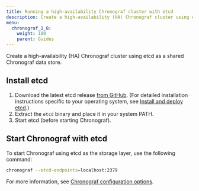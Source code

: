 ```yaml
---
title: Running a high-availability Chronograf cluster with etcd
description: Create a high-availability (HA) Chronograf cluster using etcd.
menu:
  chronograf_1_8:
    weight: 100
    parent: Guides
---
```


Create a high-availability (HA) Chronograf cluster using etcd as a shared Chronograf data store.

## Install etcd

1. Download the latest etcd release [from GitHub](https://github.com/etcd-io/etcd/releases/).
   (For detailed installation instructions specific to your operating system, see [Install and deploy etcd](http://play.etcd.io/install).)
2. Extract the `etcd` binary and place it in your system PATH.
3. Start etcd (before starting Chronograf).

## Start Chronograf with etcd

To start Chronograf using etcd as the storage layer, use the following command:

```sh
chronograf --etcd-endpoints=localhost:2379
```

For more information, see [Chronograf configuration options](/chronograf/v1.8/administration/configuration.md).

